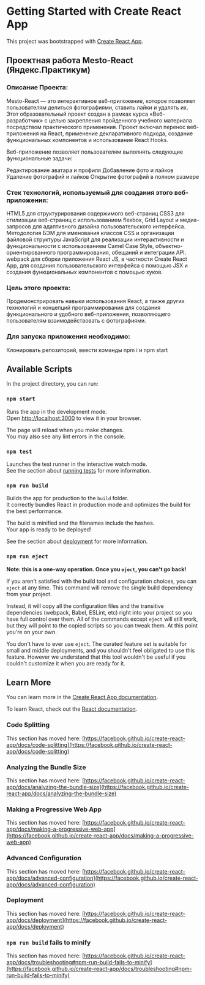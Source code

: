 # Getting Started with Create React App

This project was bootstrapped with [Create React App](https://github.com/facebook/create-react-app).

## Проектная работа Mesto-React (Яндекс.Практикум)

### Описание Проекта:
Mesto-React — это интерактивное веб-приложение, которое позволяет пользователям делиться фотографиями, ставить лайки и удалять их. Этот образовательный проект создан в рамках курса «Веб-разработчик» с целью закрепления пройденного учебного материала посредством практического применения. Проект включал перенос веб-приложения на React, применение декларативного подхода, создание функциональных компонентов и использование React Hooks.

Веб-приложение позволяет пользователям выполнять следующие функциональные задачи:

Редактирование аватара и профиля
Добавление фото и лайков
Удаление фотографий и лайков
Открытие фотографий в полном размере

### Стек технологий, используемый для создания этого веб-приложения:
HTML5 для структурирования содержимого веб-страниц
CSS3 для стилизации веб-страниц с использованием flexbox, Grid Layout и медиа-запросов для адаптивного дизайна пользовательского интерфейса.
Методология БЭМ для именования классов CSS и организации файловой структуры
JavaScript для реализации интерактивности и функциональности с использованием Camel Case Style, объектно-ориентированного программирования, обещаний и интеграции API.
webpack для сборки приложения
React JS, в частности Create React App, для создания пользовательского интерфейса с помощью JSX и создания функциональных компонентов с помощью хуков.

### Цель этого проекта:
Продемонстрировать навыки использования React, а также других технологий и концепций программирования для создания функционального и удобного веб-приложения, позволяющего пользователям взаимодействовать с фотографиями.

### Для запуска приложения необходимо:
Клонировать репозиторий, ввести команды npm i и npm start

## Available Scripts

In the project directory, you can run:

### `npm start`

Runs the app in the development mode.\
Open [http://localhost:3000](http://localhost:3000) to view it in your browser.

The page will reload when you make changes.\
You may also see any lint errors in the console.

### `npm test`

Launches the test runner in the interactive watch mode.\
See the section about [running tests](https://facebook.github.io/create-react-app/docs/running-tests) for more information.

### `npm run build`

Builds the app for production to the `build` folder.\
It correctly bundles React in production mode and optimizes the build for the best performance.

The build is minified and the filenames include the hashes.\
Your app is ready to be deployed!

See the section about [deployment](https://facebook.github.io/create-react-app/docs/deployment) for more information.

### `npm run eject`

**Note: this is a one-way operation. Once you `eject`, you can't go back!**

If you aren't satisfied with the build tool and configuration choices, you can `eject` at any time. This command will remove the single build dependency from your project.

Instead, it will copy all the configuration files and the transitive dependencies (webpack, Babel, ESLint, etc) right into your project so you have full control over them. All of the commands except `eject` will still work, but they will point to the copied scripts so you can tweak them. At this point you're on your own.

You don't have to ever use `eject`. The curated feature set is suitable for small and middle deployments, and you shouldn't feel obligated to use this feature. However we understand that this tool wouldn't be useful if you couldn't customize it when you are ready for it.

## Learn More

You can learn more in the [Create React App documentation](https://facebook.github.io/create-react-app/docs/getting-started).

To learn React, check out the [React documentation](https://reactjs.org/).

### Code Splitting

This section has moved here: [https://facebook.github.io/create-react-app/docs/code-splitting](https://facebook.github.io/create-react-app/docs/code-splitting)

### Analyzing the Bundle Size

This section has moved here: [https://facebook.github.io/create-react-app/docs/analyzing-the-bundle-size](https://facebook.github.io/create-react-app/docs/analyzing-the-bundle-size)

### Making a Progressive Web App

This section has moved here: [https://facebook.github.io/create-react-app/docs/making-a-progressive-web-app](https://facebook.github.io/create-react-app/docs/making-a-progressive-web-app)

### Advanced Configuration

This section has moved here: [https://facebook.github.io/create-react-app/docs/advanced-configuration](https://facebook.github.io/create-react-app/docs/advanced-configuration)

### Deployment

This section has moved here: [https://facebook.github.io/create-react-app/docs/deployment](https://facebook.github.io/create-react-app/docs/deployment)

### `npm run build` fails to minify

This section has moved here: [https://facebook.github.io/create-react-app/docs/troubleshooting#npm-run-build-fails-to-minify](https://facebook.github.io/create-react-app/docs/troubleshooting#npm-run-build-fails-to-minify)
